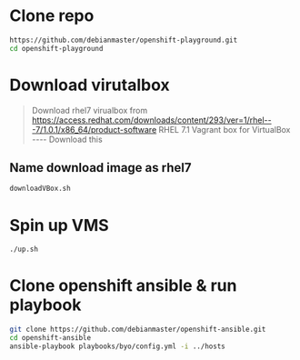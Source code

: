 # Clone repo  
```sh
https://github.com/debianmaster/openshift-playground.git
cd openshift-playground
```




# Download virutalbox
> Download rhel7 virualbox from https://access.redhat.com/downloads/content/293/ver=1/rhel---7/1.0.1/x86_64/product-software
> RHEL 7.1 Vagrant box for VirtualBox  ---- Download this 

 
## Name download image as rhel7 
```sh
downloadVBox.sh
```

# Spin up VMS
```sh
./up.sh
```

# Clone openshift ansible & run playbook

```sh
git clone https://github.com/debianmaster/openshift-ansible.git
cd openshift-ansible
ansible-playbook playbooks/byo/config.yml -i ../hosts
```







